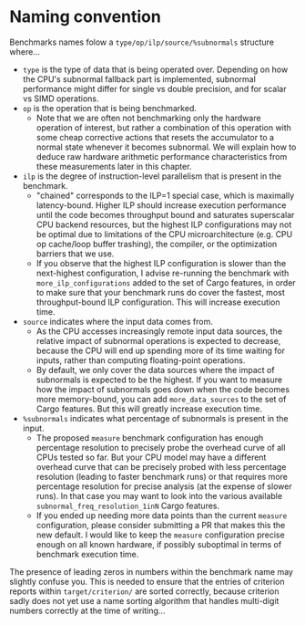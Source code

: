 # Naming convention

Benchmarks names folow a `type/op/ilp/source/%subnormals` structure where...

- `type` is the type of data that is being operated over. Depending on how the
  CPU's subnormal fallback part is implemented, subnormal performance might
  differ for single vs double precision, and for scalar vs SIMD operations.
- `op` is the operation that is being benchmarked.
    * Note that we are often not benchmarking only the hardware operation of
      interest, but rather a combination of this operation with some cheap
      corrective actions that resets the accumulator to a normal state whenever
      it becomes subnormal. We will explain how to deduce raw hardware
      arithmetic performance characteristics from these measurements later in
      this chapter.
- `ilp` is the degree of instruction-level parallelism that is present in the
  benchmark.
    * "chained" corresponds to the ILP=1 special case, which is maximally
      latency-bound. Higher ILP should increase execution performance until the
      code becomes throughput bound and saturates superscalar CPU backend
      resources, but the highest ILP configurations may not be optimal due to
      limitations of the CPU microarchitecture (e.g. CPU op cache/loop buffer
      trashing), the compiler, or the optimization barriers that we use.
    * If you observe that the highest ILP configuration is slower than the
      next-highest configuration, I advise re-running the benchmark with
      `more_ilp_configurations` added to the set of Cargo features, in order to
      make sure that your benchmark runs do cover the fastest, most
      throughput-bound ILP configuration. This will increase execution time.
- `source` indicates where the input data comes from.
    * As the CPU accesses increasingly remote input data sources, the relative
      impact of subnormal operations is expected to decrease, because the CPU
      will end up spending more of its time waiting for inputs, rather than
      computing floating-point operations.
    * By default, we only cover the data sources where the impact of subnormals
      is expected to be the highest. If you want to measure how the impact of
      subnormals goes down when the code becomes more memory-bound, you can add
      `more_data_sources` to the set of Cargo features. But this will greatly 
      increase execution time.
- `%subnormals` indicates what percentage of subnormals is present in the input.
    * The proposed `measure` benchmark configuration has enough percentage
      resolution to precisely probe the overhead curve of all CPUs tested so
      far. But your CPU model may have a different overhead curve that can be
      precisely probed with less percentage resolution (leading to faster
      benchmark runs) or that requires more percentage resolution for precise
      analysis (at the expense of slower runs). In that case you may want to
      look into the various available `subnormal_freq_resolution_1inN` Cargo
      features.
    * If you ended up needing more data points than the current `measure`
      configuration, please consider submitting a PR that makes this the new
      default. I would like to keep the `measure` configuration precise enough
      on all known hardware, if possibly suboptimal in terms of benchmark
      execution time.

The presence of leading zeros in numbers within the benchmark name may slightly 
confuse you. This is needed to ensure that the entries of criterion reports
within `target/criterion/` are sorted correctly, because criterion sadly does
not yet use a name sorting algorithm that handles multi-digit numbers correctly
at the time of writing...
